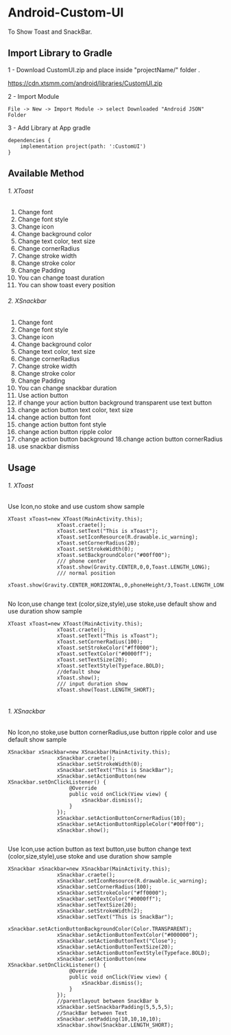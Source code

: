 # Android-Custom-UI
To Show Toast and SnackBar.

## Import Library to Gradle

1 - Download CustomUI.zip and place inside "projectName/" folder .

https://cdn.xtsmm.com/android/libraries/CustomUI.zip

2 - Import Module

```
File -> New -> Import Module -> select Downloaded "Android JSON" Folder
```

3 - Add Library at App gradle

```
dependencies {
    implementation project(path: ':CustomUI')
}
```
## Available Method

###### 1. XToast

  1. Change font
  2. Change font style
  3. Change icon
  4. Change background color
  5. Change text color, text size
  6. Change cornerRadius
  7. Change stroke width
  8. Change stroke color
  9. Change Padding
  10. You can change toast duration
  11. You can show toast every position
  
###### 2. XSnackbar

  1. Change font
  2. Change font style
  3. Change icon
  4. Change background color
  5. Change text color, text size
  6. Change cornerRadius
  7. Change stroke width
  8. Change stroke color
  9. Change Padding
  10. You can change snackbar duration
  11. Use action button
  12. if change your action button background transparent use text button
  13. change action button text color, text size
  14. change action button font
  15. change action button font style
  16. change action button ripple color
  17. change action button background
  18.change action button cornerRadius
  19. use snackbar dismiss
  
## Usage

###### 1. XToast

Use Icon,no stoke and use custom show sample

```
XToast xToast=new XToast(MainActivity.this);
                xToast.craete();
                xToast.setText("This is xToast");
                xToast.setIconResource(R.drawable.ic_warning);
                xToast.setCornerRadius(20);
                xToast.setStrokeWidth(0);
                xToast.setBackgroundColor("#00ff00");
                /// phone center 
                xToast.show(Gravity.CENTER,0,0,Toast.LENGTH_LONG);
                /// normal position
                xToast.show(Gravity.CENTER_HORIZONTAL,0,phoneHeight/3,Toast.LENGTH_LONG);
               
```


No Icon,use change text (color,size,style),use stoke,use default show and use duration show sample

```
XToast xToast=new XToast(MainActivity.this);
                xToast.craete();
                xToast.setText("This is xToast");
                xToast.setCornerRadius(100);
                xToast.setStrokeColor("#ff0000");
                xToast.setTextColor("#0000ff");
                xToast.setTextSize(20);
                xToast.setTextStyle(Typeface.BOLD);
                //default show
                xToast.show();
                /// input duration show
                xToast.show(Toast.LENGTH_SHORT);
                
```

###### 1. XSnackbar

No Icon,no stoke,use button cornerRadius,use button ripple color and use default show sample

```
XSnackbar xSnackbar=new XSnackbar(MainActivity.this);
                xSnackbar.craete();
                xSnackbar.setStrokeWidth(0);
                xSnackbar.setText("This is SnackBar");
                xSnackbar.setActionButton(new XSnackbar.setOnClickListener() {
                    @Override
                    public void onClick(View view) {
                        xSnackbar.dismiss();
                    }
                });
                xSnackbar.setActionButtonCornerRadius(10);
                xSnackbar.setActionButtonRippleColor("#00ff00");
                xSnackbar.show();
               
```


Use Icon,use action button as text button,use button change text (color,size,style),use stoke and use duration show sample

```
XSnackbar xSnackbar=new XSnackbar(MainActivity.this);
                xSnackbar.craete();
                xSnackbar.setIconResource(R.drawable.ic_warning);
                xSnackbar.setCornerRadius(100);
                xSnackbar.setStrokeColor("#ff0000");
                xSnackbar.setTextColor("#0000ff");
                xSnackbar.setTextSize(20);
                xSnackbar.setStrokeWidth(2);
                xSnackbar.setText("This is SnackBar");
                xSnackbar.setActionButtonBackgroundColor(Color.TRANSPARENT);
                xSnackbar.setActionButtonTextColor("#000000");
                xSnackbar.setActionButtonText("Close");
                xSnackbar.setActionButtonTextSize(20);
                xSnackbar.setActionButtonTextStyle(Typeface.BOLD);
                xSnackbar.setActionButton(new XSnackbar.setOnClickListener() {
                    @Override
                    public void onClick(View view) {
                        xSnackbar.dismiss();
                    }
                });
                //parentlayout between SnackBar b
                xSnackbar.setSnackbarPadding(5,5,5,5);
                //SnackBar between Text
                xSnackbar.setPadding(10,10,10,10);
                xSnackbar.show(Snackbar.LENGTH_SHORT);
                
```
